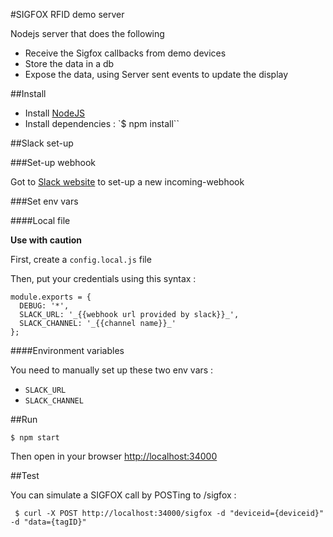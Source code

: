 #SIGFOX RFID demo server

Nodejs server that does the following
* Receive the Sigfox callbacks from demo devices
* Store the data in a db
* Expose the data, using Server sent events to update the display

##Install

* Install [NodeJS](http://nodejs.org)
* Install dependencies : `$ npm install``


##Slack set-up

###Set-up webhook

Got to [Slack website](https://slack.com/services/new/incoming-webhook) to set-up a new incoming-webhook

###Set env vars

####Local file

**Use with caution**

First, create a `config.local.js` file

Then, put your credentials using this syntax :

```
module.exports = {
  DEBUG: '*',
  SLACK_URL: '_{{webhook url provided by slack}}_',
  SLACK_CHANNEL: '_{{channel name}}_'
};
```

####Environment variables

You need to manually set up these two env vars :

* `SLACK_URL`
* `SLACK_CHANNEL`


##Run

```
$ npm start
```

Then open in your browser [http://localhost:34000](http://localhost:34000)

##Test

You can simulate a SIGFOX call by POSTing to /sigfox :

```
 $ curl -X POST http://localhost:34000/sigfox -d "deviceid={deviceid}" -d "data={tagID}"
```
